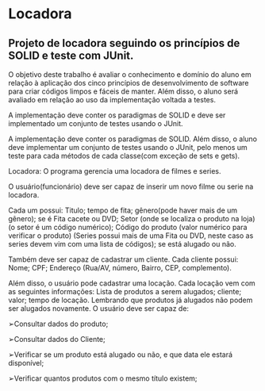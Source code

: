 # Locadora
## Projeto de locadora seguindo os princípios de SOLID e teste com JUnit. 

O objetivo deste trabalho é avaliar o conhecimento e domínio do aluno em relação à aplicação dos cinco princípios de desenvolvimento de software para criar códigos limpos e fáceis de manter. Além disso, o aluno será avaliado em relação ao uso da implementação voltada a testes. 

A implementação deve conter os paradigmas de SOLID e deve ser implementado um conjunto de testes usando o JUnit.

A implementação deve conter os paradigmas de SOLID. Além disso, o aluno deve implementar um conjunto de testes usando o JUnit, pelo menos um teste para cada métodos de cada classe(com exceção de sets e gets).

Locadora: 
O programa gerencia uma locadora de filmes e series. 

O usuário(funcionário) deve ser capaz de inserir um novo filme ou serie na locadora. 

Cada um possui: Titulo; tempo de fita; gênero(pode haver mais de um gênero); se é Fita cacete ou  DVD; Setor (onde se localiza o produto na loja)(o setor é um código numérico); Código do produto (valor numérico para verificar o produto) (Series possui mais de uma Fita ou DVD, neste caso as series devem vim com uma lista de códigos); se está alugado ou não.

Também deve ser capaz de cadastrar um cliente. Cada cliente possui: Nome; CPF; Endereço (Rua/AV, número, Bairro, CEP, complemento).

Além disso, o usuário pode cadastrar uma locação. Cada locação vem com as seguintes informações: Lista de produtos a serem alugados; cliente; valor; tempo de locação. Lembrando que produtos já alugados não podem ser alugados novamente. O usuário deve ser capaz de:

➢Consultar dados do produto;

➢Consultar dados do Cliente;

➢Verificar se um produto está alugado ou não, e que data ele estará disponível;

➢Verificar quantos produtos com o mesmo título existem;

